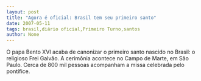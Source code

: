 ```yaml
---
layout: post
title: "Agora é oficial: Brasil tem seu primeiro santo"
date: 2007-05-11
tags: brasil,diário oficial,Primeiro Turno,santos
author: None
---
```

O papa Bento XVI acaba de canonizar o primeiro santo nascido no Brasil: o religioso Frei Galv&atilde;o. A cerim&ocirc;nia acontece no Campo de Marte, em S&atilde;o Paulo. Cerca de 800 mil pessoas acompanham a missa celebrada pelo pont&iacute;fice. 